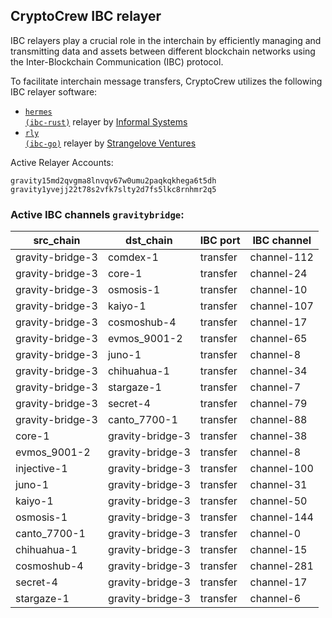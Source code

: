 ## CryptoCrew IBC relayer
IBC relayers play a crucial role in the interchain by efficiently managing and transmitting data and assets between different blockchain networks using the Inter-Blockchain Communication (IBC) protocol.

To facilitate interchain message transfers, CryptoCrew utilizes the following IBC relayer software: 
- <a href="https://github.com/informalsystems/hermes"><code>hermes (ibc-rust)</code></a> relayer by [Informal Systems](https://github.com/informalsystems)
- <a href="https://github.com/cosmos/relayer"><code>rly (ibc-go)</code></a> relayer by [Strangelove Ventures](https://github.com/strangelove-ventures)

Active Relayer Accounts:
```
gravity15md2qvgma8lnvqv67w0umu2paqkqkhega6t5dh
gravity1yvejj22t78s2vfk7slty2d7fs5lkc8rnhmr2q5
```

### Active IBC channels `gravitybridge`:
| src_chain | dst_chain | IBC port | IBC channel |
| --------------- | --------------- | ------------ | ------------------- |
| gravity-bridge-3 | comdex-1 | transfer | channel-112 |
| gravity-bridge-3 | core-1 | transfer | channel-24 |
| gravity-bridge-3 | osmosis-1 | transfer | channel-10 |
| gravity-bridge-3 | kaiyo-1 | transfer | channel-107 |
| gravity-bridge-3 | cosmoshub-4 | transfer | channel-17 |
| gravity-bridge-3 | evmos_9001-2 | transfer | channel-65 |
| gravity-bridge-3 | juno-1 | transfer | channel-8 |
| gravity-bridge-3 | chihuahua-1 | transfer | channel-34 |
| gravity-bridge-3 | stargaze-1 | transfer | channel-7 |
| gravity-bridge-3 | secret-4 | transfer | channel-79 |
| gravity-bridge-3 | canto_7700-1 | transfer | channel-88 |
| core-1 | gravity-bridge-3 | transfer | channel-38 |
| evmos_9001-2 | gravity-bridge-3 | transfer | channel-8 |
| injective-1 | gravity-bridge-3 | transfer | channel-100 |
| juno-1 | gravity-bridge-3 | transfer | channel-31 |
| kaiyo-1 | gravity-bridge-3 | transfer | channel-50 |
| osmosis-1 | gravity-bridge-3 | transfer | channel-144 |
| canto_7700-1 | gravity-bridge-3 | transfer | channel-0 |
| chihuahua-1 | gravity-bridge-3 | transfer | channel-15 |
| cosmoshub-4 | gravity-bridge-3 | transfer | channel-281 |
| secret-4 | gravity-bridge-3 | transfer | channel-17 |
| stargaze-1 | gravity-bridge-3 | transfer | channel-6 |